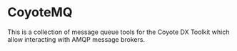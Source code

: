 # CoyoteMQ

This is a collection of message queue tools for the Coyote DX Toolkit which allow interacting with AMQP message brokers.
